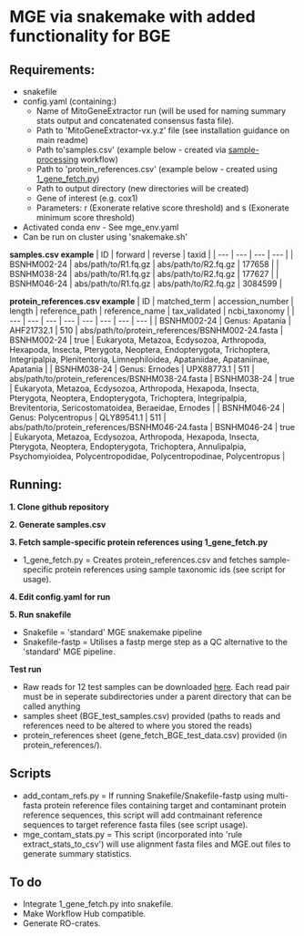# MGE via snakemake with added functionality for BGE #
## Requirements: ##
- snakefile
- config.yaml (containing:)
  - Name of MitoGeneExtractor run (will be used for naming summary stats output and concatenated consensus fasta file).
  - Path to 'MitoGeneExtractor-vx.y.z' file (see installation guidance on main readme)
  - Path to'samples.csv' (example below - created via [sample-processing](https://github.com/bge-barcoding/sample-processing) workflow)
  - Path to 'protein_references.csv' (example below - created using [1_gene_fetch.py](https://github.com/SchistoDan/MitoGeneExtractor/blob/main/snakemake/1_gene_fetch.py))
  - Path to output directory (new directories will be created)
  - Gene of interest (e.g. cox1)
  - Parameters: r (Exonerate relative score threshold) and s (Exonerate minimum score threshold)
- Activated conda env - See mge_env.yaml
- Can be run on cluster using 'snakemake.sh'

**samples.csv example**
| ID | forward | reverse | taxid |
| --- | --- | --- | --- |
| BSNHM002-24  | abs/path/to/R1.fq.gz | abs/path/to/R2.fq.gz | 177658 |
| BSNHM038-24 | abs/path/to/R1.fq.gz | abs/path/to/R2.fq.gz | 177627 |
| BSNHM046-24 | abs/path/to/R1.fq.gz | abs/path/to/R2.fq.gz | 3084599 |

**protein_references.csv example** 
| ID | matched_term | accession_number | length | reference_path | reference_name | tax_validated | ncbi_taxonomy |
| --- | --- | --- | --- | --- | --- | --- | --- |
| BSNHM002-24  | Genus: Apatania | AHF21732.1 | 510 | abs/path/to/protein_references/BSNHM002-24.fasta | BSNHM002-24 | true | Eukaryota, Metazoa, Ecdysozoa, Arthropoda, Hexapoda, Insecta, Pterygota, Neoptera, Endopterygota, Trichoptera, Integripalpia, Plenitentoria, Limnephiloidea, Apataniidae, Apataniinae, Apatania |
| BSNHM038-24 | Genus: Ernodes | UPX88773.1 | 511 | abs/path/to/protein_references/BSNHM038-24.fasta | BSNHM038-24 | true | Eukaryota, Metazoa, Ecdysozoa, Arthropoda, Hexapoda, Insecta, Pterygota, Neoptera, Endopterygota, Trichoptera, Integripalpia, Brevitentoria, Sericostomatoidea, Beraeidae, Ernodes | 
| BSNHM046-24 | Genus: Polycentropus | QLY89541.1 | 511 | abs/path/to/protein_references/BSNHM046-24.fasta | BSNHM046-24 | true | Eukaryota, Metazoa, Ecdysozoa, Arthropoda, Hexapoda, Insecta, Pterygota, Neoptera, Endopterygota, Trichoptera, Annulipalpia, Psychomyioidea, Polycentropodidae, Polycentropodinae, Polycentropus |
  
  

## Running: ##
**1. Clone github repository**

**2. Generate samples.csv**

**3. Fetch sample-specific protein references using 1_gene_fetch.py**
- 1_gene_fetch.py = Creates protein_references.csv and fetches sample-specific protein references using sample taxonomic ids (see script for usage).

**4. Edit config.yaml for run**

**5. Run snakefile**
- Snakefile = 'standard' MGE snakemake pipeline
- Snakefile-fastp = Utilises a fastp merge step as a QC alternative to the 'standard' MGE pipeline.

**Test run**
- Raw reads for 12 test samples can be downloaded [here](https://naturalhistorymuseum-my.sharepoint.com/personal/b_price_nhm_ac_uk/_layouts/15/onedrive.aspx?ct=1723035606962&or=Teams%2DHL&ga=1&LOF=1&id=%2Fpersonal%2Fb%5Fprice%5Fnhm%5Fac%5Fuk%2FDocuments%2F%5Ftemp%2F%5FBGEexamples4Felix%2F1%5Fraw%5Fdata). Each read pair must be in seperate subdirectories under a parent directory that can be called anything
- samples sheet (BGE_test_samples.csv) provided (paths to reads and references need to be altered to where you stored the reads)
- protein_references sheet (gene_fetch_BGE_test_data.csv) provided (in protein_references/).


## Scripts ##
- add_contam_refs.py = If running Snakefile/Snakefile-fastp using multi-fasta protein reference files containing target and contaminant protein reference sequences, this script will add  contmainant reference sequences to target reference fasta files (see script usage).
- mge_contam_stats.py = This script (incorporated into 'rule extract_stats_to_csv') will use alignment fasta files and MGE.out files to generate summary statistics.

## To do ##
- Integrate 1_gene_fetch.py into snakefile.
- Make Workflow Hub compatible.
- Generate RO-crates.
  
